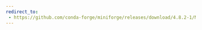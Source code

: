 ```yaml
---
redirect_to:
 - https://github.com/conda-forge/miniforge/releases/download/4.8.2-1/Miniforge3-4.8.2-1-Linux-aarch64.sh
---
```

